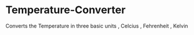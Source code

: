 # Temperature-Converter
Converts the Temperature in three basic units , Celcius , Fehrenheit , Kelvin
